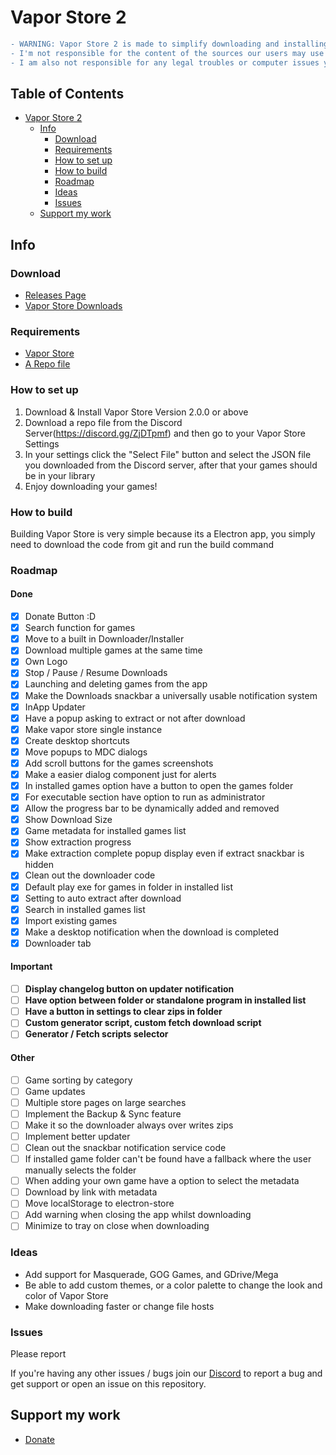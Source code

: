 # Vapor Store 2

```diff
- WARNING: Vapor Store 2 is made to simplify downloading and installing games in a preinstalled format from the internet via a repository/source
- I'm not responsible for the content of the sources our users may use
- I am also not responsible for any legal troubles or computer issues you may face
```

## Table of Contents  <!-- no toc -->
- [Vapor Store 2](#vapor-store-2)
  - [Info](#info)
    - [Download](#download)
    - [Requirements](#requirements)
    - [How to set up](#how-to-set-up)
    - [How to build](#how-to-build-it-yourself)
    - [Roadmap](#roadmap)
    - [Ideas](#ideas)
    - [Issues](#issues)
  - [Support my work](#support-my-work)

## Info

### Download
 
- [Releases Page](https://github.com/SushyDev/vapor-store/releases)
- [Vapor Store Downloads](https://vaporstore.netlify.app)

### Requirements

- [Vapor Store](https://github.com/SushyDev/vapor-store/releases)
- [A Repo file](https://discord.gg/ZjDTpmf)

### How to set up

1. Download & Install Vapor Store Version 2.0.0 or above
2. Download a repo file from the Discord Server(https://discord.gg/ZjDTpmf) and then go to your Vapor Store Settings
3. In your settings click the "Select File" button and select the JSON file you downloaded from the Discord server, after that your games should be in your library
4. Enjoy downloading your games!

### How to build

Building Vapor Store is very simple because its a Electron app, you simply need to download the code from git and run the build command

### Roadmap

#### Done
- [x] Donate Button :D
- [x] Search function for games
- [x] Move to a built in Downloader/Installer
- [x] Download multiple games at the same time
- [x] Own Logo
- [x] Stop / Pause / Resume Downloads
- [x] Launching and deleting games from the app
- [x] Make the Downloads snackbar a universally usable notification system
- [x] InApp Updater
- [x] Have a popup asking to extract or not after download
- [x] Make vapor store single instance
- [x] Create desktop shortcuts
- [x] Move popups to MDC dialogs
- [x] Add scroll buttons for the games screenshots
- [x] Make a easier dialog component just for alerts
- [x] In installed games option have a button to open the games folder
- [x] For executable section have option to run as administrator
- [x] Allow the progress bar to be dynamically added and removed
- [x] Show Download Size
- [x] Game metadata for installed games list
- [x] Show extraction progress
- [x] Make extraction complete popup display even if extract snackbar is hidden
- [x] Clean out the downloader code
- [x] Default play exe for games in folder in installed list
- [x] Setting to auto extract after download
- [x] Search in installed games list
- [x] Import existing games
- [x] Make a desktop notification when the download is completed
- [x] Downloader tab
#### Important
- [ ] **Display changelog button on updater notification**
- [ ] **Have option between folder or standalone program in installed list**
- [ ] **Have a button in settings to clear zips in folder**
- [ ] **Custom generator script, custom fetch download script**
- [ ] **Generator / Fetch scripts selector**
#### Other
- [ ] Game sorting by category
- [ ] Game updates
- [ ] Multiple store pages on large searches
- [ ] Implement the Backup & Sync feature
- [ ] Make it so the downloader always over writes zips
- [ ] Implement better updater
- [ ] Clean out the snackbar notification service code
- [ ] If installed game folder can't be found have a fallback where the user manually selects the folder
- [ ] When adding your own game have a option to select the metadata
- [ ] Download by link with metadata
- [ ] Move localStorage to electron-store
- [ ] Add warning when closing the app whilst downloading
- [ ] Minimize to tray on close when downloading

### Ideas
- Add support for Masquerade, GOG Games, and GDrive/Mega
- Be able to add custom themes, or a color palette to change the look and color of Vapor Store
- Make downloading faster or change file hosts

### Issues 

Please report

If you're having any other issues / bugs join our [Discord](https://discord.gg/ZjDTpmf) to report a bug and get support or open an issue on this repository.

## Support my work

 - [Donate](https://ko-fi.com/sushy)
